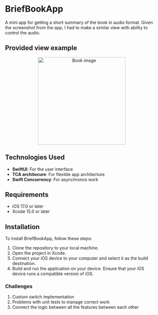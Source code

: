 # BriefBookApp

A mini app for getting a short summary of the book in audio format. Given the screenshot from the app, I had to make a similar view with ability to control the audio.

## Provided view example

<div style="text-align: center;">
<img src="https://makeheadway.notion.site/image/https%3A%2F%2Fs3-us-west-2.amazonaws.com%2Fsecure.notion-static.com%2F8e9c9913-455b-49e0-8f1a-6ad7094c0bc6%2FListening.png?table=block&id=6bbb962e-4952-415f-bf67-7922c5742972&spaceId=e33f5907-218d-40df-b055-70850a3fb8c2&width=580&userId=&cache=v2" alt="Book image" width="288">
</div>

## Technologies Used

- <b>SwiftUI</b>: For the user interface
- <b>TCA architecure</b>: For flexible app architecture
- <b>Swift Concurrency</b>: For asynchronos work

## Requirements

- iOS 17.0 or later
- Xcode 15.0 or later

## Installation

To install BriefBookApp, follow these steps:

1. Clone the repository to your local machine.
2. Open the project in Xcode.
3. Connect your iOS device to your computer and select it as the build destination.
4. Build and run the application on your device.
Ensure that your iOS device runs a compatible version of iOS.

### Challenges
1. Custom switch implementation
2. Problems with unit tests to manage correct work
3. Connect the logic between all the features between each other 